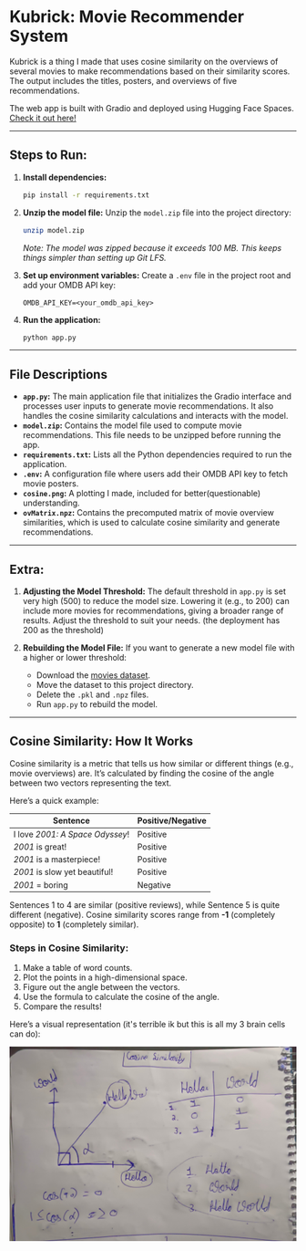 # Kubrick: Movie Recommender System

Kubrick is a thing I made that uses cosine similarity on the overviews of several movies to make recommendations based on their similarity scores. The output includes the titles, posters, and overviews of five recommendations.

The web app is built with Gradio and deployed using Hugging Face Spaces. [Check it out here!](https://huggingface.co/spaces/sahilgarje/Kubrick)

---

## Steps to Run:

1. **Install dependencies:**
    ```bash
    pip install -r requirements.txt
    ```

2. **Unzip the model file:**
   Unzip the `model.zip` file into the project directory:
    ```bash
    unzip model.zip
    ```
   *Note: The model was zipped because it exceeds 100 MB. This keeps things simpler than setting up Git LFS.*

3. **Set up environment variables:**
   Create a `.env` file in the project root and add your OMDB API key:
    ```env
    OMDB_API_KEY=<your_omdb_api_key>
    ```

4. **Run the application:**
    ```bash
    python app.py
    ```
    
---

## File Descriptions

- **`app.py`:** The main application file that initializes the Gradio interface and processes user inputs to generate movie recommendations. It also handles the cosine similarity calculations and interacts with the model.
- **`model.zip`:** Contains the model file used to compute movie recommendations. This file needs to be unzipped before running the app.
- **`requirements.txt`:** Lists all the Python dependencies required to run the application.
- **`.env`:** A configuration file where users add their OMDB API key to fetch movie posters.
- **`cosine.png`:** A plotting I made, included for better(questionable) understanding.
- **`ovMatrix.npz`:** Contains the precomputed matrix of movie overview similarities, which is used to calculate cosine similarity and generate recommendations.

---

## Extra:

1. **Adjusting the Model Threshold:**
   The default threshold in `app.py` is set very high (500) to reduce the model size. Lowering it (e.g., to 200) can include more movies for recommendations, giving a broader range of results. Adjust the threshold to suit your needs. (the deployment has 200 as the threshold)

2. **Rebuilding the Model File:**
   If you want to generate a new model file with a higher or lower threshold:
   - Download the [movies dataset](https://www.kaggle.com/datasets/asaniczka/tmdb-movies-dataset-2023-930k-movies).
   - Move the dataset to this project directory.
   - Delete the `.pkl` and `.npz` files.
   - Run `app.py` to rebuild the model.

---

## Cosine Similarity: How It Works

Cosine similarity is a metric that tells us how similar or different things (e.g., movie overviews) are. It’s calculated by finding the cosine of the angle between two vectors representing the text.

Here’s a quick example:

| Sentence                        | Positive/Negative |
|---------------------------------|-------------------|
| I love *2001: A Space Odyssey*! | Positive          |
| *2001* is great!                | Positive          |
| *2001* is a masterpiece!        | Positive          |
| *2001* is slow yet beautiful!   | Positive          |
| *2001* = boring                 | Negative          |

Sentences 1 to 4 are similar (positive reviews), while Sentence 5 is quite different (negative). Cosine similarity scores range from **-1** (completely opposite) to **1** (completely similar).

### Steps in Cosine Similarity:
1. Make a table of word counts.
2. Plot the points in a high-dimensional space.
3. Figure out the angle between the vectors.
4. Use the formula to calculate the cosine of the angle.
5. Compare the results!

Here’s a visual representation (it's terrible ik but this is all my 3 brain cells can do):

![Cosine Similarity](images/cosine.jpg)
